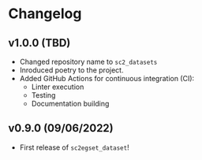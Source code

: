 # Changelog

<!--next-version-placeholder-->

## v1.0.0 (TBD)

- Changed repository name to ```sc2_datasets```
- Inroduced poetry to the project.
- Added GitHub Actions for continuous integration (CI):
    - Linter execution
    - Testing
    - Documentation building

## v0.9.0 (09/06/2022)

- First release of `sc2egset_dataset`!